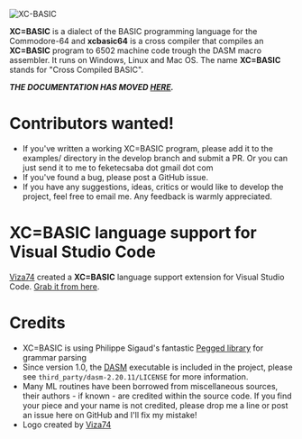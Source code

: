 ![XC-BASIC](https://raw.githubusercontent.com/neilsf/XC-BASIC/master/xcbasic_logo.png)

**XC=BASIC** is a dialect of the BASIC programming language for the Commodore-64 and **xcbasic64** is a cross compiler that compiles an **XC=BASIC** program to 6502 machine code trough the DASM macro assembler. It runs on Windows, Linux and Mac OS.  The name **XC=BASIC** stands for "Cross Compiled BASIC".

***THE DOCUMENTATION HAS MOVED [HERE](http://xc-basic.net).***

# Contributors wanted!

- If you've written a working XC=BASIC program, please add it to the examples/ directory in the develop branch and submit a PR. Or you can just send it to me to feketecsaba dot gmail dot com
- If you've found a bug, please post a GitHub issue.
- If you have any suggestions, ideas, critics or would like to develop the project, feel free to email me. Any feedback is warmly appreciated.


# XC=BASIC language support for Visual Studio Code

[Viza74](https://github.com/Viza74) created a **XC=BASIC** language support extension for Visual Studio Code. [Grab it from here](https://marketplace.visualstudio.com/items?itemName=viza.xcbasiclanguagevscodeext).
	
# Credits

- XC=BASIC is using Philippe Sigaud's fantastic [Pegged library](https://github.com/PhilippeSigaud/Pegged) for grammar parsing
- Since version 1.0, the [DASM](http://dasm-dillon.sourceforge.net/) executable is included in the project, please see `third_party/dasm-2.20.11/LICENSE` for more information.
- Many ML routines have been borrowed from miscellaneous sources, their authors - if known - are credited within the source code. If you find your piece and your name is not credited, please drop me a line or post an issue here on GitHub and I'll fix my mistake!
- Logo created by [Viza74](https://github.com/Viza74)
